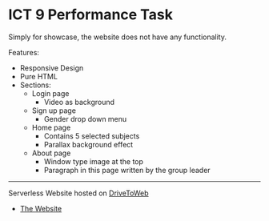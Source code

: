 # ICT 9 Performance Task
Simply for showcase, the website does not have any functionality.

Features:
- Responsive Design
- Pure HTML
- Sections:
  - Login page
    - Video as background
  - Sign up page
    - Gender drop down menu
  - Home page
    - Contains 5 selected subjects
    - Parallax background effect
  - About page
    - Window type image at the top
    - Paragraph in this page written by the group leader
---
Serverless Website hosted on [DriveToWeb](https://www.drv.tw) <br>
- [The Website](https://0gzzh66ccmozxpithyhlna.on.drv.tw/ICT_PETA/Login.html)
